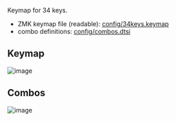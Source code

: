 Keymap for 34 keys.

- ZMK keymap file (readable): [config/34keys.keymap](config/34keys.keymap)
- combo definitions: [config/combos.dtsi](config/combos.dtsi)

## Keymap

![image](https://user-images.githubusercontent.com/1460122/162536685-07663bb8-54ba-4f92-8b46-55eedaf15b90.png)

## Combos

![image](https://user-images.githubusercontent.com/1460122/162536721-80d43201-9d21-4dc1-a76b-6c5523de8c4b.png)
